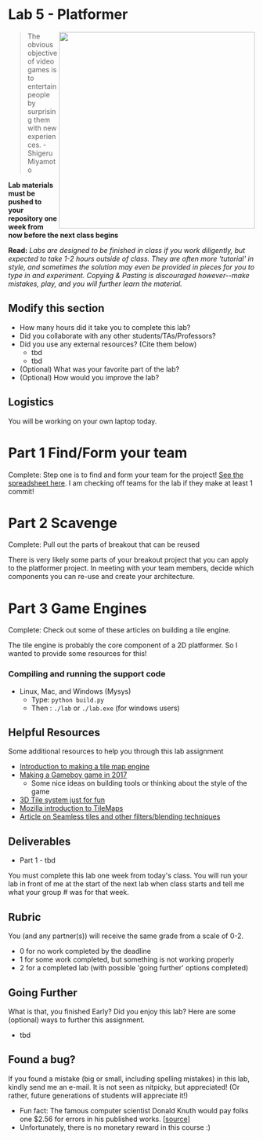# Lab 5 - Platformer

<img align="right" width="400px" src="http://gamedevelopertips.com/wp-content/uploads/2017/11/image13-570x500.png">

> The obvious objective of video games is to entertain people by surprising them with new experiences. - Shigeru Miyamoto

**Lab materials must be pushed to your repository one week from now before the next class begins**

**Read:** *Labs are designed to be finished in class if you work diligently, but expected to take 1-2 hours outside of class. They are often more 'tutorial' in style, and sometimes the solution may even be provided in pieces for you to type in and experiment. Copying & Pasting is discouraged however--make mistakes, play, and you will further learn the material.*

## Modify this section

- How many hours did it take you to complete this lab?
- Did you collaborate with any other students/TAs/Professors?
- Did you use any external resources? (Cite them below)
  - tbd
  - tbd
- (Optional) What was your favorite part of the lab?
- (Optional) How would you improve the lab?

## Logistics

You will be working on your own laptop today.

# Part 1 Find/Form your team


Complete: Step one is to find and form your team for the project! [See the spreadsheet here](https://docs.google.com/spreadsheets/d/1IjfozgB3hL3Ry3Zfsl3yQoY_taXySCmfaRyMO3XK6y0/edit?usp=sharing). I am checking off teams for the lab if they make at least 1 commit!

# Part 2  Scavenge

Complete: Pull out the parts of breakout that can be reused

There is very likely some parts of your breakout project that you can apply to the platformer project. In meeting with your team members, decide which components you can re-use and create your architecture.

# Part 3 Game Engines

Complete: Check out some of these articles on building a tile engine.

The tile engine is probably the core component of a 2D platformer. So I wanted to provide some resources for this!


### Compiling and running the support code

* Linux, Mac, and Windows (Mysys)
  * Type: `python build.py`
  * Then : `./lab` or `./lab.exe` (for windows users)
  
## Helpful Resources

Some additional resources to help you through this lab assignment

- [Introduction to making a tile map engine](https://gamedevelopment.tutsplus.com/tutorials/an-introduction-to-creating-a-tile-map-engine--gamedev-10900)
- [Making a Gameboy game in 2017](https://www.gamasutra.com/blogs/DoctorLudos/20171207/311143/Making_a_Game_Boy_game_in_2017_A_quotSheep_It_Upquot_PostMortem_part_12.php)
  - Some nice ideas on building tools or thinking about the style of the game
- [3D Tile system just for fun](https://www.gamasutra.com/blogs/RyanMiller/20170915/305738/Creating_a_Dynamic_Tile_System.php)
- [Mozilla introduction to TileMaps](https://developer.mozilla.org/en-US/docs/Games/Techniques/Tilemaps)
- [Article on Seamless tiles and other filters/blending techniques](http://devmag.org.za/2009/05/28/getting-more-out-of-seamless-tiles/)

## Deliverables

- Part 1 - tbd

You must complete this lab one week from today's class. You will run your lab in front of me at the start of the next lab when class starts and tell me what your group # was for that week.

## Rubric

You (and any partner(s)) will receive the same grade from a scale of 0-2.

- 0 for no work completed by the deadline
- 1 for some work completed, but something is not working properly
- 2 for a completed lab (with possible 'going further' options completed)

## Going Further

What is that, you finished Early? Did you enjoy this lab? Here are some (optional) ways to further this assignment.

- tbd


## Found a bug?

If you found a mistake (big or small, including spelling mistakes) in this lab, kindly send me an e-mail. It is not seen as nitpicky, but appreciated! (Or rather, future generations of students will appreciate it!)

- Fun fact: The famous computer scientist Donald Knuth would pay folks one $2.56 for errors in his published works. [[source](https://en.wikipedia.org/wiki/Knuth_reward_check)]
- Unfortunately, there is no monetary reward in this course :)